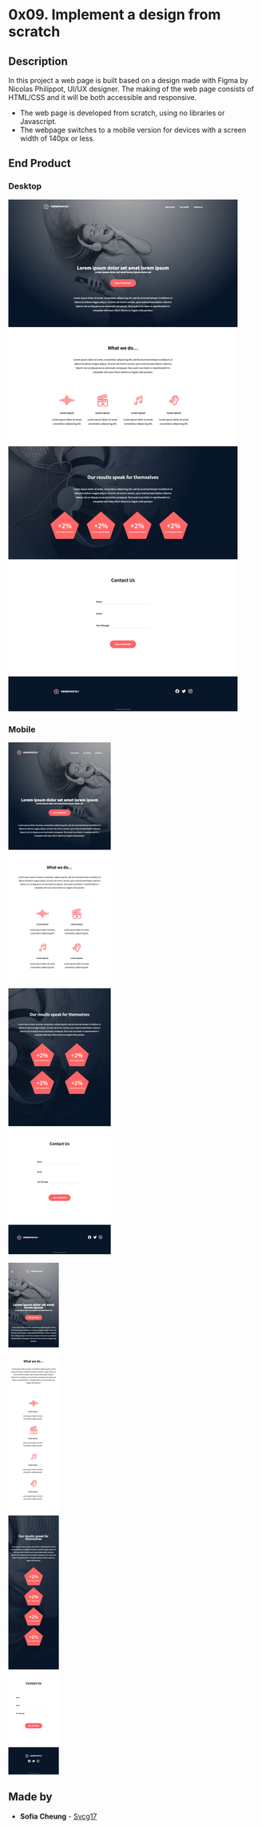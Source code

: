 # 0x09. Implement a design from scratch

## Description
In this project a web page is built based on a design made with Figma by Nicolas Philippot, UI/UX designer.
The making of the web page consists of HTML/CSS and it will be both accessible and responsive.

- The web page is developed from scratch, using no libraries or Javascript.
- The webpage switches to a mobile version for devices with a screen width of 140px or less.

## End Product
### Desktop
![Desktop view](./images/desktop.jpg)

### Mobile
![wide screen view](./images/tablet.png)

![mobile view](./images/mobile.png)

## Made by
* **Sofia Cheung** - [Svcg17](https://github.com/Svcg17)
